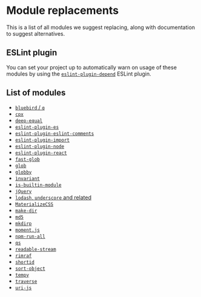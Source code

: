 # Module replacements

This is a list of all modules we suggest replacing, along with documentation
to suggest alternatives.

## ESLint plugin

You can set your project up to automatically warn on usage of these modules
by using the
[`eslint-plugin-depend`](https://github.com/es-tooling/eslint-plugin-depend)
ESLint plugin.

## List of modules

- [`bluebird` / `q`](./bluebird-q.md)
- [`cpx`](./cpx.md)
- [`deep-equal`](./deep-equal.md)
- [`eslint-plugin-es`](./eslint-plugin-es.md)
- [`eslint-plugin-eslint-comments`](./eslint-plugin-eslint-comments.md)
- [`eslint-plugin-import`](./eslint-plugin-import.md)
- [`eslint-plugin-node`](./eslint-plugin-node.md)
- [`eslint-plugin-react`](./eslint-plugin-react.md)
- [`fast-glob`](./glob.md)
- [`glob`](./glob.md)
- [`globby`](./glob.md)
- [`ìnvariant`](./invariant.md)
- [`is-builtin-module`](./is-builtin-module.md)
- [`jQuery`](./jquery.md)
- [`lodash`, `underscore` and related](./lodash-underscore.md)
- [`MaterializeCSS`](./materialize-css.md)
- [`make-dir`](./mkdirp.md)
- [`md5`](./md5.md)
- [`mkdirp`](./mkdirp.md)
- [`moment.js`](./momentjs.md)
- [`npm-run-all`](./npm-run-all.md)
- [`qs`](./qs.md)
- [`readable-stream`](./readable-stream.md)
- [`rimraf`](./rimraf.md)
- [`shortid`](./shortid.md)
- [`sort-object`](./sort-object.md)
- [`tempy`](./tempy.md)
- [`traverse`](./traverse.md)
- [`uri-js`](./uri-js.md)
